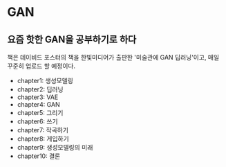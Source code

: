 # GAN

## 요즘 핫한 GAN을 공부하기로 하다
책은 데이비드 포스터의 책을 한빛미디어가 출판한 '미술관에 GAN 딥러닝'이고, 매일 꾸준히 업로드 할 예정이다.

* chapter1: 생성모델링
* chapter2: 딥러닝
* chapter3: VAE
* chapter4: GAN
* chapter5: 그리기
* chapter6: 쓰기
* chapter7: 작곡하기
* chapter8: 게입하기
* chapter9: 생성모델링의 미래
* chapter10: 결론
